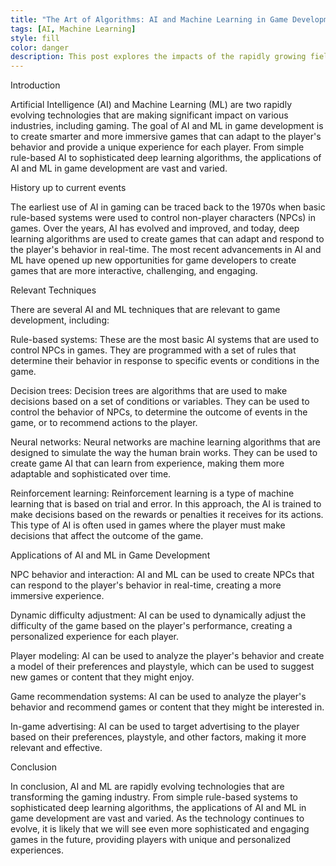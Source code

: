 ```yaml
---
title: "The Art of Algorithms: AI and Machine Learning in Game Development"
tags: [AI, Machine Learning]
style: fill
color: danger
description: This post explores the impacts of the rapidly growing field of artificial intelligence (AI) and machine learning, in the world of games development. I look into the creation of algorithms that enhance the gaming experience and the creative and technical aspects involved in their design.
---
```


Introduction

Artificial Intelligence (AI) and Machine Learning (ML) are two rapidly evolving technologies that are making significant impact on various industries, including gaming. The goal of AI and ML in game development is to create smarter and more immersive games that can adapt to the player's behavior and provide a unique experience for each player. From simple rule-based AI to sophisticated deep learning algorithms, the applications of AI and ML in game development are vast and varied.

History up to current events

The earliest use of AI in gaming can be traced back to the 1970s when basic rule-based systems were used to control non-player characters (NPCs) in games. Over the years, AI has evolved and improved, and today, deep learning algorithms are used to create games that can adapt and respond to the player's behavior in real-time. The most recent advancements in AI and ML have opened up new opportunities for game developers to create games that are more interactive, challenging, and engaging.

Relevant Techniques

There are several AI and ML techniques that are relevant to game development, including:

Rule-based systems: These are the most basic AI systems that are used to control NPCs in games. They are programmed with a set of rules that determine their behavior in response to specific events or conditions in the game.

Decision trees: Decision trees are algorithms that are used to make decisions based on a set of conditions or variables. They can be used to control the behavior of NPCs, to determine the outcome of events in the game, or to recommend actions to the player.

Neural networks: Neural networks are machine learning algorithms that are designed to simulate the way the human brain works. They can be used to create game AI that can learn from experience, making them more adaptable and sophisticated over time.

Reinforcement learning: Reinforcement learning is a type of machine learning that is based on trial and error. In this approach, the AI is trained to make decisions based on the rewards or penalties it receives for its actions. This type of AI is often used in games where the player must make decisions that affect the outcome of the game.

Applications of AI and ML in Game Development

NPC behavior and interaction: AI and ML can be used to create NPCs that can respond to the player's behavior in real-time, creating a more immersive experience.

Dynamic difficulty adjustment: AI can be used to dynamically adjust the difficulty of the game based on the player's performance, creating a personalized experience for each player.

Player modeling: AI can be used to analyze the player's behavior and create a model of their preferences and playstyle, which can be used to suggest new games or content that they might enjoy.

Game recommendation systems: AI can be used to analyze the player's behavior and recommend games or content that they might be interested in.

In-game advertising: AI can be used to target advertising to the player based on their preferences, playstyle, and other factors, making it more relevant and effective.

Conclusion

In conclusion, AI and ML are rapidly evolving technologies that are transforming the gaming industry. From simple rule-based systems to sophisticated deep learning algorithms, the applications of AI and ML in game development are vast and varied. As the technology continues to evolve, it is likely that we will see even more sophisticated and engaging games in the future, providing players with unique and personalized experiences.

